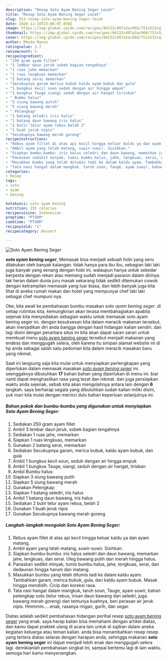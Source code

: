 ```yaml
---
description: "Resep Soto Ayam Bening Seger Lezat"
title: "Resep Soto Ayam Bening Seger Lezat"
slug: 912-resep-soto-ayam-bening-seger-lezat
date: 2020-11-18T23:08:07.058Z
image: https://img-global.cpcdn.com/recipes/94132c497a3ac068/751x532cq70/soto-ayam-bening-seger-foto-resep-utama.jpg
thumbnail: https://img-global.cpcdn.com/recipes/94132c497a3ac068/751x532cq70/soto-ayam-bening-seger-foto-resep-utama.jpg
cover: https://img-global.cpcdn.com/recipes/94132c497a3ac068/751x532cq70/soto-ayam-bening-seger-foto-resep-utama.jpg
author: Rhoda Mason
ratingvalue: 3.7
reviewcount: 5
recipeingredient:
- "250 gram ayam fillet"
- "3 lembar daun jeruk sobek bagian tengahnya"
- "1 ruas jahe memarkan"
- "1 ruas lengkuas memarkan"
- "2 batang serai memarkan"
- "Secukupnya garam merica bubuk kaldu ayam bubuk dan gula"
- "1 bungkus kecil soun seduh dengan air hingga empuk"
- "1 bungkus Tauge siangi seduh dengan air hangat tiriskan"
- " Bumbu halus"
- "3 siung bawang putih"
- "5 siung bawang merah"
- " Pelengkap"
- "1 batang seledri iris halus"
- "1 batang daun bawang iris halus"
- "2 butir telur ayam rebus belah 2"
- "1 buah jeruk nipis"
- "Secukupnya bawang merah goreng"
recipeinstructions:
- "Rebus ayam fillet di atas api kecil hingga keluar kaldu ya dan ayam matang."
- "Ambil ayam yang telah matang, suwir-suwir. Sisihkan."
- "Siapkan bumbu-bumbu: iris halus seledri dan daun bawang, memarkan jahe, lengkuas, dan serai. Uleg bawang putih dan merah hingga halus."
- "Panaskan sedikit minyak, tumis bumbu halus, jahe, lengkuas, serai, dan dedaunan hingga harum dan matang."
- "Masukkan bumbu yang telah ditumis tadi ke dalam kaldu ayam. Tambahkan garam, merica bubuk, gula, dan kaldu ayam bubuk. Masak hingga mendidih. Cicip dan koreksi rasa."
- "Tata nasi hangat dalam mangkuk, taruh soun, Tauge, ayam suwir, bahan pelengkap soto (telur rebus, irisan daun bawang dan seledri, juga bawang merah goreng) dan tentunya kuahnya, beri perasan air jeruk nipis. Hmmmm.....enak, rasanya ringan, gurih, dan segar."
categories:
- Resep
tags:
- soto
- ayam
- bening

katakunci: soto ayam bening 
nutrition: 255 calories
recipecuisine: Indonesian
preptime: "PT36M"
cooktime: "PT40M"
recipeyield: "1"
recipecategory: Dessert

---
```



![Soto Ayam Bening Seger](https://img-global.cpcdn.com/recipes/94132c497a3ac068/751x532cq70/soto-ayam-bening-seger-foto-resep-utama.jpg)

<b><i>soto ayam bening seger</i></b>, Memasak bisa menjadi sebuah hobi yang seru dilakukan oleh banyak kalangan. tidak hanya para ibu ibu, sebagian laki laki juga banyak yang senang dengan hobi ini. walaupun hanya untuk sekedar berpesta dengan rekan atau memang sudah menjadi passion dalam dirinya. tak heran dalam dunia juru masak sekarang tidak sedikit ditemukan cowok dengan ketrampilan memasak yang luar biasa, dan lebih banyak juga kita lihat di aneka rumah makan dan hotel yang mempunyai chef laki laki sebagai chef mumpuni nya.

Oke, kita awali ke pembahasan bumbu masakan <i>soto ayam bening seger</i>. di setiap rutinitas kita, kemungkinan akan terasa membahagiakan apabila sejenak kita menyediakan sebagian waktu untuk memasak soto ayam bening seger ini. dengan kesuksesan kita dalam meracik makanan tersebut, akan menjadikan diri anda bangga dengan hasil hidangan kalian sendiri. dan lagi disini dengan perantara situs ini kita akan dapat saran saran untuk membuat menu <u>soto ayam bening seger</u> tersebut menjadi makanan yang endess dan menggugah selera, oleh karena itu simpan alamat website ini di hp anda sebagai salah satu pedoman kita dalam meracik masakan baru yang nikmat.




Saat ini langsung saja kita mulai untuk menyiapkan perlengkapan yang diperlukan dalam memasak masakan <u><i>soto ayam bening seger</i></u> ini. seenggaknya dibutuhkan <b>17</b> bahan bahan yang diperlukan di menu ini. biar nanti dapat menghasilkan rasa yang lezat dan nikmat. dan juga persiapkan waktu anda sejenak, sebab kita akan mengolahnya antara lain dengan <b>6</b> langkah. saya berharap segala yang dibutuhkan sudah kalian miliki disini, yuk mari kita mulai dengan merinci dulu bahan keperluan selanjutnya ini.

<!--inarticleads1-->

##### Bahan pokok dan bumbu-bumbu yang digunakan untuk menyiapkan Soto Ayam Bening Seger:

1. Sediakan 250 gram ayam fillet
1. Ambil 3 lembar daun jeruk, sobek bagian tengahnya
1. Sediakan 1 ruas jahe, memarkan
1. Siapkan 1 ruas lengkuas, memarkan
1. Gunakan 2 batang serai, memarkan
1. Sediakan Secukupnya garam, merica bubuk, kaldu ayam bubuk, dan gula
1. Ambil 1 bungkus kecil soun, seduh dengan air hingga empuk
1. Ambil 1 bungkus Tauge, siangi, seduh dengan air hangat, tiriskan
1. Ambil  Bumbu halus:
1. Siapkan 3 siung bawang putih
1. Siapkan 5 siung bawang merah
1. Gunakan  Pelengkap:
1. Siapkan 1 batang seledri, iris halus
1. Ambil 1 batang daun bawang, iris halus
1. Sediakan 2 butir telur ayam rebus, belah 2
1. Gunakan 1 buah jeruk nipis
1. Gunakan Secukupnya bawang merah goreng




<!--inarticleads2-->

##### Langkah-langkah mengolah Soto Ayam Bening Seger:

1. Rebus ayam fillet di atas api kecil hingga keluar kaldu ya dan ayam matang.
1. Ambil ayam yang telah matang, suwir-suwir. Sisihkan.
1. Siapkan bumbu-bumbu: iris halus seledri dan daun bawang, memarkan jahe, lengkuas, dan serai. Uleg bawang putih dan merah hingga halus.
1. Panaskan sedikit minyak, tumis bumbu halus, jahe, lengkuas, serai, dan dedaunan hingga harum dan matang.
1. Masukkan bumbu yang telah ditumis tadi ke dalam kaldu ayam. Tambahkan garam, merica bubuk, gula, dan kaldu ayam bubuk. Masak hingga mendidih. Cicip dan koreksi rasa.
1. Tata nasi hangat dalam mangkuk, taruh soun, Tauge, ayam suwir, bahan pelengkap soto (telur rebus, irisan daun bawang dan seledri, juga bawang merah goreng) dan tentunya kuahnya, beri perasan air jeruk nipis. Hmmmm.....enak, rasanya ringan, gurih, dan segar.




Diatas adalah sedikit pembahasan hidangan perihal resep <u>soto ayam bening seger</u> yang enak. saya harap kalian bisa memahami dengan artikel diatas, dan kamu dapat praktek ulang di acara lain untuk di sajikan dalam aneka kegiatan keluarga atau teman kalian. anda bisa menambahkan resep resep yang tertera diatas selaras dengan harapan anda, sehingga makanan <b>soto ayam bening seger</b> ini dapat menjadi lebih enak dan menggugah selera lagi. demikianlah pembahasan singkat ini, sampai bertemu lagi di lain waktu. semoga hari kamu menyenangkan.
